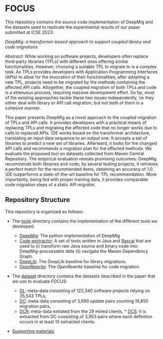 # FOCUS

This repository contains the source code implementation of DeepMig and the datasets used to replicate the experimental results of our paper submitted at ICSE 2023:

_DeepMig: a transformer-based approach to support coupled library and code migrations_

*Abstract:* While working on software projects, developers often replace third-party libraries (TPLs) with different ones offering similar functionalities. However, choosing a suitable TPL to migrate to is a complex task. As TPLs provides developers with Application Programming Interfaces (APIs) to allow for the invocation of their functionalities, after adopting a new TPL, projects need to be migrated by the methods containing the affected API calls. Altogether, the coupled migration of both TPLs and 
code is a strenuous process, requiring massive development effort. So far, most of the existing approaches tackle these two issues independently, \ie they either deal with library or API call migration, but not both of them in a cohesive manner.

This paper presents DeepMig as a novel approach to the coupled migration of TPLs and API calls. It provides developers with a practical means of replacing TPLs and migrating the affected code that no longer works due to calls to replaced APIs. \DE works based on the transformer architecture, translating an input data sequence to an output one. It accepts a set of libraries to predict a new set of libraries. Afterward, it looks for the changed API calls and recommends a migration plan for the affected methods. We evaluate the proposed tool on datasets collected from Maven Central Repository. The empirical evaluation reveals promising outcomes: DeepMig recommends both libraries and code; by several testing projects, it retrieves a perfect match for the recommended items, obtaining an accuracy of 1.0. \DE outperforms a state-of-the-art baseline for TPL recommendation. More importantly, being fed with proper training data, it provides comparable code migration steps of a static API migrator.


## Repository Structure

This repository is organized as follows:

* The [tools](./tools) directory contains the implementation of the different tools we developed:
	* [DeepMig](./TOOLS/DeepMig.py): The python implementation of DeepMig
	* [Code exctractor](https://github.com/MDEGroup/aethereal/): A set of tools written in Java and [Rascal](https://www.rascal-mpl.org/) that are used to (i) transform raw Java source and binary code into DeepMig-processable data (ii) navigate the Maven Dependency Graph.
	* [DeepLib](https://github.com/MDEGroup/DeepLib): The _DeepLib_ baseline for library migrations.
	* [OpenRewrite](https://docs.openrewrite.org/): The _OpenRewrite_ baseline for code migration.
* The [dataset](./dataset) directory contains the datasets described in the paper that we use to evaluate FOCUS:

	* [DL](./dataset/DL): meta-data consisting of 122,340 software projects relying on 35,543 TPLs,
	* [DC](./dataset/DC): meta-data consisting of 3,699 update pairs counting 16,850 migration pairs,
	* [DCR](./dataset/DCRewrite): meta-data extrated from the 29 mined clients,	* [DCS](./dataset/DCSMALL): it is extracted from DC consisting of 3,953 pairs where each definition occurs in at least 10 extracted clients.
* [Supporting materials](./Materials)